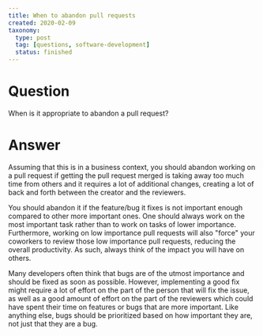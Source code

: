 ```yaml
---
title: When to abandon pull requests
created: 2020-02-09
taxonomy:
  type: post
  tag: [questions, software-development]
  status: finished
---
```


# Question
When is it appropriate to abandon a pull request?

# Answer
Assuming that this is in a business context, you should abandon working on a pull request if getting the pull request merged is taking away too much time from others and it requires a lot of additional changes, creating a lot of back and forth between the creator and the reviewers.

You should abandon it if the feature/bug it fixes is not important enough compared to other more important ones. One should always work on the most important task rather than to work on tasks of lower importance. Furthermore, working on low importance pull requests will also "force" your coworkers to review those low importance pull requests, reducing the overall productivity. As such, always think of the impact you will have on others.

Many developers often think that bugs are of the utmost importance and should be fixed as soon as possible. However, implementing a good fix might require a lot of effort on the part of the person that will fix the issue, as well as a good amount of effort on the part of the reviewers which could have spent their time on features or bugs that are more important. Like anything else, bugs should be prioritized based on how important they are, not just that they are a bug.
